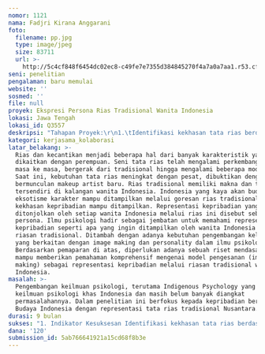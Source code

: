 ```yaml
---
nomor: 1121
nama: Fadjri Kirana Anggarani
foto:
  filename: pp.jpg
  type: image/jpeg
  size: 83711
  url: >-
    http://5c4cf848f6454dc02ec8-c49fe7e7355d384845270f4a7a0a7aa1.r53.cf2.rackcdn.com/e9840374-1629-4b69-8d78-4527851f4d31/pp.jpg
seni: penelitian
pengalaman: baru memulai
website: ''
sosmed: ''
file: null
proyek: Ekspresi Persona Rias Tradisional Wanita Indonesia
lokasi: Jawa Tengah
lokasi_id: Q3557
deskripsi: "Tahapan Proyek:\r\n1.\tIdentifikasi kekhasan tata rias berdasarkan budaya\r\nTahapan pertama adalah asesmen yang akan dilakukan oleh tim identifikasi yang terdiri praktisi tata rias, antropolog, dan ilmuwan psikologi/psikolog. Dalam tahapan ini akan ditentukan satu daerah yang paling merepresentasikan kekhasan tata rias dari pulau terbesar Indonesia. Tahapan kedua adalah pengumpulan data melalui studi lapangan melalui metode fotografi, wawancara, dan observasi. Wawancara dan observasi akan berfokus kepada kekhasan tata rias dari masing-masing daerah yang membedakannya dengan daerah lain.\r\n2.\tAnalisis kepribadian berbasis tata rias\r\nPada tahapan ini, hasil wawancara mengenai kekhasan tata rias akan dibandingkan dengan nilai budaya yang khas dari daerah tersebut. Dalam psikologi, nilai-nilai budaya ini merupakan ketidaksadaran kolektif yang dibawa sejak lahir. Dengan memahami ketidaksadaran kolektif dan tata rias tradisional daerah tersebut maka diharapkan akan terdapat gambaran menyeluruh mengenai kepribadian kolektif yang merupakan representasi budaya melalui tata rias tradisional.\r\n3.\tPembuatan Pameran dan Buku\r\nFotografi merupakan poin utama dalam pameran, sementara pengunjung akan diajak untuk memahami kepribadian berbasis budaya selama kunjungan. Buku ini akan berfokus kepada indigenous psychology yang menonjolkan Budaya Indonesia sebagai pembentuk kepribadian seseorang. Hasil studi ini diharapkan dapat memberikan sumbangan dalam keilmuan tipologi kepribadian yang jarang dilandaskan kepada studi ilmiah sebelumnya (ilmu cocoklogi). "
kategori: kerjasama_kolaborasi
latar_belakang: >-
  Rias dan kecantikan menjadi beberapa hal dari banyak karakteristik yang
  dikaitkan dengan perempuan. Seni tata rias telah mengalami perkembangan dari
  masa ke masa, bergerak dari tradisional hingga mengalami beberapa modifikasi.
  Saat ini, kebutuhan tata rias meningkat dengan pesat, dibuktikan dengan banyak
  bermunculan makeup artist baru. Rias tradisional memiliki makna dan tempat
  tersendiri di kalangan wanita Indonesia. Indonesia yang kaya akan budaya dan
  eksotisme karakter mampu ditampilkan melalui goresan rias tradisional sehingga
  kekhasan kepribadian mampu ditampilkan. Representasi kepribadian yang ingin
  ditonjolkan oleh setiap wanita Indonesia melalui rias ini disebut sebagai
  persona. Ilmu psikologi hadir sebagai jembatan untuk memahami representasi
  kepribadian seperti apa yang ingin ditampilkan oleh wanita Indonesia melalui
  riasan tradisional. Ditambah dengan adanya kebutuhan pengembangan kelimuan
  yang berkaitan dengan image making dan personality dalam ilmu psikologi.
  Berdasarkan pemaparan di atas, diperlukan adanya sebuah riset mendasar yang
  mampu memberikan pemahaman komprehensif mengenai model pengesanan (image
  making) sebagai representasi kepribadian melalui riasan tradisional wanita
  Indonesia.
masalah: >-
  Pengembangan keilmuan psikologi, terutama Indigenous Psychology yang merupakan
  keilmuan psikologi khas Indonesia dan masih belum banyak diangkat
  permasalahannya. Dalam penelitian ini berfokus kepada kepribadian berbasis
  Budaya Indonesia dengan representasi tata rias tradisional Nusantara.
durasi: 9 bulan
sukses: "1. Indikator Kesuksesan Identifikasi kekhasan tata rias berdasarkan budaya : a. Terpilihnya satu daerah dari masing-masing pulau terbesar Indonesia untuk diteliti kekhasan tata rias yang dimiliki; b. Memperoleh hasil berupa temuan tematik yang menggambarkan kekhasan tata rias daerah yang terpilih sebagai hasil analisis wawancara dan observasi. Haisl tematik didukung oleh hasil dokumentasi melalui fotografi.\r\n2. Indikator Kesuksesan Analisis kepribadian berbasis tata rias : c. Diperoleh hasil berupa tipologi kepribadian kolektif berdasarkan hasil temuan tematik setiap daerah.\r\n3. Indikator KesuksesanPembuatan Pameran dan Buku : d. Terselenggaranya pameran fotografi dan buku yang memuat hasil studi dokumentasi disertai keterangan tipologi kepribadian kolektif yang menyertainya."
dana: '120'
submission_id: 5ab766641921a15cd68f8b3e
---
```

